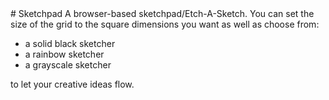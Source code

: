 <snippet>
  <content>
# Sketchpad
A browser-based sketchpad/Etch-A-Sketch. You can set the size of the grid to the square dimensions you want as well as choose from:

 * a solid black sketcher
 * a rainbow sketcher
 * a grayscale sketcher

to let your creative ideas flow.

</content>

</snippet>

